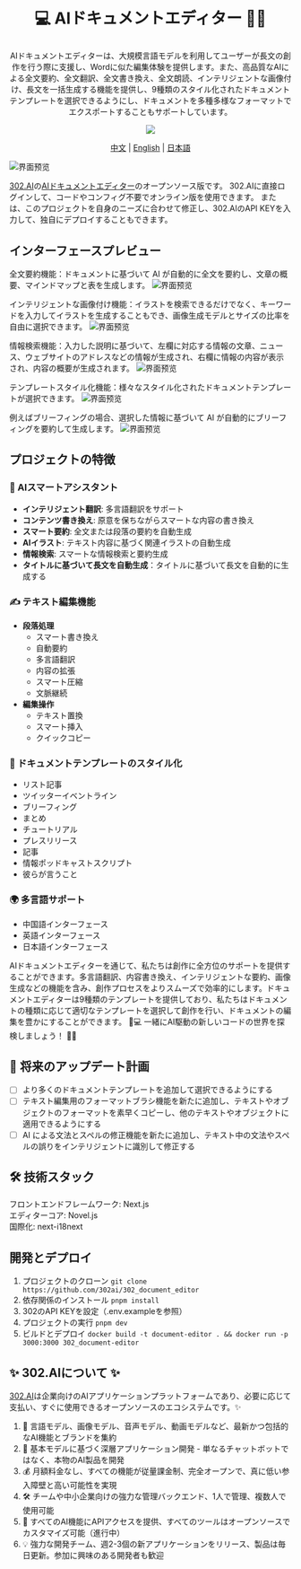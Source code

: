 # <p align="center">💻 AIドキュメントエディター 🚀✨</p>

<p align="center">AIドキュメントエディターは、大規模言語モデルを利用してユーザーが長文の創作を行う際に支援し、Wordに似た編集体験を提供します。また、高品質なAIによる全文要約、全文翻訳、全文書き換え、全文朗読、インテリジェントな画像付け、長文を一括生成する機能を提供し、9種類のスタイル化されたドキュメントテンプレートを選択できるようにし、ドキュメントを多種多様なフォーマットでエクスポートすることもサポートしています。 </p>

<p align="center"><a href="https://302.ai/ja/tools/word/" target="blank"><img src="https://file.302ai.cn/gpt/imgs/github/302_badge.png" /></a></p >

<p align="center"><a href="README_zh.md">中文</a> | <a href="README.md">English</a> | <a href="README_ja.md">日本語</a></p>

![界面预览](docs/文档编辑器jp.png)  

[302.AI](https://302.ai)の[AIドキュメントエディター](https://302.ai/ja/tools/word/)のオープンソース版です。
302.AIに直接ログインして、コードやコンフィグ不要でオンライン版を使用できます。
または、このプロジェクトを自身のニーズに合わせて修正し、302.AIのAPI KEYを入力して、独自にデプロイすることもできます。

## インターフェースプレビュー
全文要約機能：ドキュメントに基づいて AI が自動的に全文を要約し、文章の概要、マインドマップと表を生成します。
![界面预览](docs/文档编辑日1.png)    

インテリジェントな画像付け機能：イラストを検索できるだけでなく、キーワードを入力してイラストを生成することもでき、画像生成モデルとサイズの比率を自由に選択できます。
![界面预览](docs/文档编辑日2.png)     

情報検索機能：入力した説明に基づいて、左欄に対応する情報の文章、ニュース、ウェブサイトのアドレスなどの情報が生成され、右欄に情報の内容が表示され、内容の概要が生成されます。
![界面预览](docs/文档编辑日3.png)    

テンプレートスタイル化機能：様々なスタイル化されたドキュメントテンプレートが選択できます。
![界面预览](docs/文档编辑日4.png)     

例えばブリーフィングの場合、選択した情報に基づいて AI が自動的にブリーフィングを要約して生成します。
![界面预览](docs/文档编辑日5.png)   


## プロジェクトの特徴

### 🤖 AIスマートアシスタント
- **インテリジェント翻訳**: 多言語翻訳をサポート
- **コンテンツ書き換え**: 原意を保ちながらスマートな内容の書き換え
- **スマート要約**: 全文または段落の要約を自動生成
- **AIイラスト**: テキスト内容に基づく関連イラストの自動生成
- **情報検索**: スマートな情報検索と要約生成
- **タイトルに基づいて長文を自動生成**：タイトルに基づいて長文を自動的に生成する

### ✍️ テキスト編集機能
- **段落処理**
  - スマート書き換え
  - 自動要約
  - 多言語翻訳
  - 内容の拡張
  - スマート圧縮
  - 文脈継続
- **編集操作**
  - テキスト置換
  - スマート挿入
  - クイックコピー

### 🌟 ドキュメントテンプレートのスタイル化
- リスト記事
- ツイッターイベントライン
- ブリーフィング
- まとめ
- チュートリアル
- プレスリリース
- 記事
- 情報ポッドキャストスクリプト
- 彼らが言うこと

### 🌍 多言語サポート
- 中国語インターフェース
- 英語インターフェース
- 日本語インターフェース

AIドキュメントエディターを通じて、私たちは創作に全方位のサポートを提供することができます。多言語翻訳、内容書き換え、インテリジェントな要約、画像生成などの機能を含み、創作プロセスをよりスムーズで効率的にします。ドキュメントエディターは9種類のテンプレートを提供しており、私たちはドキュメントの種類に応じて適切なテンプレートを選択して創作を行い、ドキュメントの編集を豊かにすることができます。 🎉💻 一緒にAI駆動の新しいコードの世界を探検しましょう！ 🌟🚀

## 🚩 将来のアップデート計画
- [ ] より多くのドキュメントテンプレートを追加して選択できるようにする
- [ ] テキスト編集用のフォーマットブラシ機能を新たに追加し、テキストやオブジェクトのフォーマットを素早くコピーし、他のテキストやオブジェクトに適用できるようにする
- [ ] AI による文法とスペルの修正機能を新たに追加し、テキスト中の文法やスペルの誤りをインテリジェントに識別して修正する

## 🛠️ 技術スタック
フロントエンドフレームワーク: Next.js <br>
エディターコア: Novel.js <br>
国際化: next-i18next <br>

## 開発とデプロイ
1. プロジェクトのクローン `git clone https://github.com/302ai/302_document_editor`
2. 依存関係のインストール `pnpm install`
3. 302のAPI KEYを設定（.env.exampleを参照）
4. プロジェクトの実行 `pnpm dev`
5. ビルドとデプロイ `docker build -t document-editor . && docker run -p 3000:3000 302_document-editor`


## ✨ 302.AIについて ✨
[302.AI](https://302.ai)は企業向けのAIアプリケーションプラットフォームであり、必要に応じて支払い、すぐに使用できるオープンソースのエコシステムです。✨
1. 🧠 言語モデル、画像モデル、音声モデル、動画モデルなど、最新かつ包括的なAI機能とブランドを集約
2. 🚀 基本モデルに基づく深層アプリケーション開発 - 単なるチャットボットではなく、本物のAI製品を開発
3. 💰 月額料金なし、すべての機能が従量課金制、完全オープンで、真に低い参入障壁と高い可能性を実現
4. 🛠 チームや中小企業向けの強力な管理バックエンド、1人で管理、複数人で使用可能
5. 🔗 すべてのAI機能にAPIアクセスを提供、すべてのツールはオープンソースでカスタマイズ可能（進行中）
6. 💡 強力な開発チーム、週2-3個の新アプリケーションをリリース、製品は毎日更新。参加に興味のある開発者も歓迎
